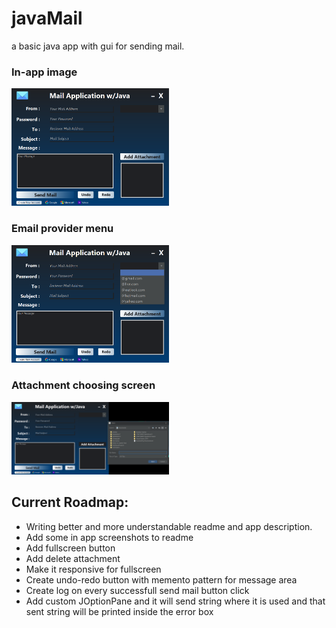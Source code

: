 <h1>javaMail</h1>
<p>a basic java app with gui for sending mail.</p>

<h3>In-app image</h3>
<img src="materials/mail_selection.png" width="50%" height="auto">

<h3>Email provider menu</h3>
<img src="materials/in_app_ui.png" width="50%" height="auto">

<h3>Attachment choosing screen</h3>
<img src="materials/attachment_choosing.png" width="50%" height="auto">

<h2><strong>Current Roadmap:</strong></h2>
<ul>
  <li>Writing better and more understandable readme and app description.</li>
  <li>Add some in app screenshots to readme</li>
  <li>Add fullscreen button</li>
  <li>Add delete attachment</li>
  <li>Make it responsive for fullscreen</li>
  <li>Create undo-redo button with memento pattern for message area</li>
  <li>Create log on every successfull send mail button click</li>
  <li>Add custom JOptionPane and it will send string where it is used and that sent string will be printed inside the error box</li>
</ul>
